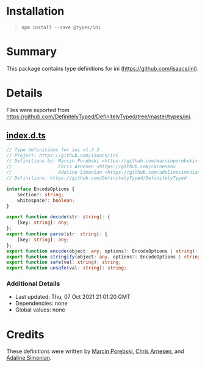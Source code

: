 # Installation
> `npm install --save @types/ini`

# Summary
This package contains type definitions for ini (https://github.com/isaacs/ini).

# Details
Files were exported from https://github.com/DefinitelyTyped/DefinitelyTyped/tree/master/types/ini.
## [index.d.ts](https://github.com/DefinitelyTyped/DefinitelyTyped/tree/master/types/ini/index.d.ts)
````ts
// Type definitions for ini v1.3.3
// Project: https://github.com/isaacs/ini
// Definitions by: Marcin Porębski <https://github.com/marcinporebski>
//                 Chris Arnesen <https://github.com/carnesen>
//                 Adaline Simonian <https://github.com/adalinesimonian>
// Definitions: https://github.com/DefinitelyTyped/DefinitelyTyped

interface EncodeOptions {
    section?: string;
    whitespace?: boolean;
}

export function decode(str: string): {
    [key: string]: any;
};
export function parse(str: string): {
    [key: string]: any;
};
export function encode(object: any, options?: EncodeOptions | string): string;
export function stringify(object: any, options?: EncodeOptions | string): string;
export function safe(val: string): string;
export function unsafe(val: string): string;

````

### Additional Details
 * Last updated: Thu, 07 Oct 2021 21:01:20 GMT
 * Dependencies: none
 * Global values: none

# Credits
These definitions were written by [Marcin Porębski](https://github.com/marcinporebski), [Chris Arnesen](https://github.com/carnesen), and [Adaline Simonian](https://github.com/adalinesimonian).
